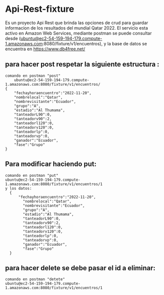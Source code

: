 # Api-Rest-fixture
Es un proyecto Api Rest que brinda las opciones de crud para guardar informacion de los resultados del mundial Qatar 2022.
El servicio esta activo en Amazon Web Services, mediante postman se puede consultar desde (ubuntu@ec2-54-159-194-179.compute-1.amazonaws.com:8080/fixture/v1/encuentros), y la base de datos se encuentra en https://www.db4free.net/
  ## para hacer post respetar la siguiente estructura :
  	comando en postman "post"
    	ubuntu@ec2-54-159-194-179.compute-1.amazonaws.com:8080/fixture/v1/encuentros/
  	{
 		"fechayhoraencuentro":"2022-11-20",
		"nombrelocal":"Qatar",
		"nombrevisitante":"Ecuador",
		"grupo":"A",
		"estadio":"Al Thumama",
		"tanteadorL90":0,
		"tanteadorv90":2,
		"tanteadorl120":0,
		"tanteadorv120":0,
		"tanteadorlp":0,
		"tanteadorvp":0,
		"ganador":"Ecuador",
		"fase":"Grupo"
  	}
  ## Para modificar haciendo put:
    comando en postman "put"
    ubuntu@ec2-54-159-194-179.compute-1.amazonaws.com:8080/fixture/v1/encuentros/1
    y los datos:
      {
    	  "fechayhoraencuentro":"2022-11-20",
		    "nombrelocal":"Qatar",
		    "nombrevisitante":"Ecuador",
		    "grupo":"A",
		    "estadio":"Al Thumama",
		    "tanteadorL90":0,
		    "tanteadorv90":2,
		    "tanteadorl120":0,
		    "tanteadorv120":0,
		    "tanteadorlp":0,
		    "tanteadorvp":0,
		    "ganador":"Ecuador",
		    "fase":"Grupo"
      }
  
  ## para hacer delete se debe pasar el id a eliminar:
    comando en postman "detete"
    ubuntu@ec2-54-159-194-179.compute-1.amazonaws.com:8080/fixture/v1/encuentros/1
    
